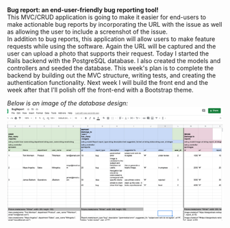 **Bug report: an end-user-friendly bug reporting tool!<br>**
This MVC/CRUD application is going to make it easier for end-users to make actionable bug reports by incorporating the URL with the issue as well as allowing the user to include a screenshot of the issue. 
<br>
In addition to bug reports, this application will allow users to make feature requests while using the software. Again the URL will be captured and the user can upload a photo that supports their request. 
Today I started the Rails backend with the PostgreSQL database. I also created the models and controllers and seeded the database. 
This week's plan is to complete the backend by building out the MVC structure, writing tests, and creating the authentication functionality. 
Next week I will build the front end and the week after that I'll polish off the front-end with a Bootstrap theme. 

*Below is an image of the database design:*
<img src="/images/bug_report_database.png"/>
